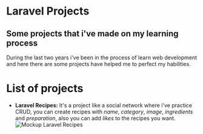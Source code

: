 # Laravel Projects

## Some projects that i've made on my learning process

During the last two years i've been in the process of learn web development and here there are some projects have helped me to perfect my habilities.

# List of projects

-   **Laravel Recipes:** It's a project like a social network where i've practice CRUD, you can create recipes with _name_, _category_, _image_, _ingredients_ and _preparation_, also you can add _likes_ to the recipes you want.
    ![Mockup Laravel Recipes](https://camo.githubusercontent.com/f8b7fd743565004853ee06bcb82307ef85a55a7150bcd378ec2820421c175dae/68747470733a2f2f692e6962622e636f2f305a77686444562f4d6f636b75702d526563657461732e6a7067)
